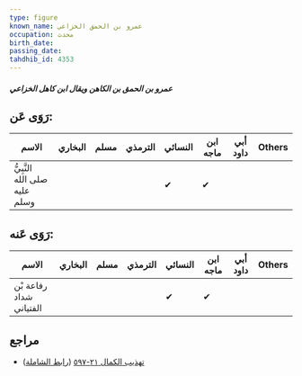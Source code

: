 ```yaml
---
type: figure
known_name: عمرو بن الحمق الخزاعي
occupation: محدث
birth_date:
passing_date:
tahdhib_id: 4353
---
```

##### عمرو بن الحمق بن الكاهن ويقال ابن كاهل الخزاعي

## رَوَى عَن:
| الاسم                         | البخاري | مسلم | الترمذي | النسائي | ابن ماجه | أبي داود | Others |
| ----------------------------- | ------- | ---- | ------- | ------- | -------- | -------- | ------ |
| النَّبِيُّ صلى الله عليه وسلم |         |      |         | ✔       | ✔        |          |        |
## رَوَى عَنه:
| الاسم                   | البخاري | مسلم | الترمذي | النسائي | ابن ماجه | أبي داود | Others |
| ----------------------- | ------- | ---- | ------- | ------- | -------- | -------- | ------ |
| رفاعة بْن شداد الفتياني |         |      |         | ✔       | ✔        |          |        |
## مراجع
- [تهذيب الكمال ٢١-٥٩٧](obsidian://open?vault=Tahdhib-al-Kamal&file=Figures/٤٣٥٣-عمرو%20بن%20الحمق%20بن%20الكاهن%20ويقال%20ابن%20كاهل%20الخزاعي) ([رابط الشاملة](https://shamela.ws/book/3722/11244))